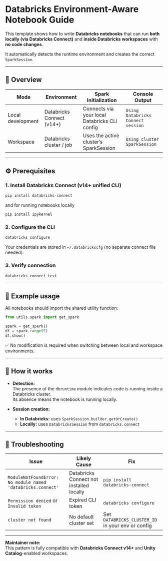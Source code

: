 # Databricks Environment-Aware Notebook Guide

This template shows how to write **Databricks notebooks** that can run **both locally (via Databricks Connect)** and **inside Databricks workspaces** with **no code changes**.

It automatically detects the runtime environment and creates the correct `SparkSession`.

---

## 🧠 Overview

| Mode | Environment | Spark Initialization | Console Output |
|------|--------------|----------------------|----------------|
| Local development | Databricks Connect (v14+) | Connects via your local Databricks CLI config | `Using Databricks Connect session` |
| Workspace | Databricks cluster / job | Uses the active cluster’s SparkSession | `Using cluster SparkSession` |

---

## ⚙️ Prerequisites

### 1. Install Databricks Connect (v14+ unified CLI)

```bash
pip install databricks-connect 
```
and for running notebooks locally 

```bash
pip install ipykernel
```

### 2. Configure the CLI

```bash
databricks configure
```

Your credentials are stored in `~/.databrickscfg` (no separate connect file needed).

### 3. Verify connection

```bash
databricks connect test
```

---

## 🧩 Example usage

All notebooks should import the shared utility function:

```python
from utils.spark import get_spark

spark = get_spark()
df = spark.range(5)
df.show()
```

✅ No modification is required when switching between local and workspace environments.

---

## 🧱 How it works

- **Detection:**  
  The presence of the `dbruntime` module indicates code is running inside a Databricks cluster.  
  Its absence means the notebook is running locally.

- **Session creation:**  
  - **In Databricks:** uses `SparkSession.builder.getOrCreate()`  
  - **Locally:** uses `DatabricksSession` from `databricks.connect`

---

## 🧰 Troubleshooting

| Issue | Likely Cause | Fix |
|--------|---------------|-----|
| `ModuleNotFoundError: No module named 'databricks.connect'` | Databricks Connect not installed locally | `pip install databricks-connect` |
| `Permission denied` or `Invalid token` | Expired CLI token | `databricks configure` |
| `cluster not found` | No default cluster set | Set `DATABRICKS_CLUSTER_ID` in your env or config |


---

**Maintainer note:**  
This pattern is fully compatible with **Databricks Connect v14+** and **Unity Catalog**-enabled workspaces.
